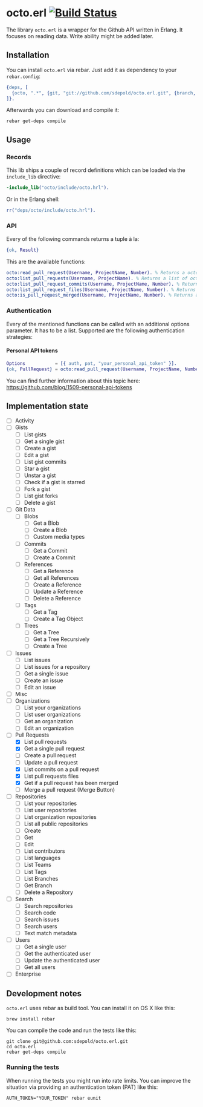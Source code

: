 # octo.erl [![Build Status](https://travis-ci.org/sdepold/octo.erl.svg?branch=feature%2Flist-pull-requests)](https://travis-ci.org/sdepold/octo.erl)

The library `octo.erl` is a wrapper for the Github API written in Erlang.
It focuses on reading data. Write ability might be added later.

## Installation

You can install `octo.erl` via rebar. Just add it as dependency to your `rebar.config`:

```erlang
{deps, [
  {octo, ".*", {git, "git://github.com/sdepold/octo.erl.git", {branch, "master"}}}
]}.
```

Afterwards you can download and compile it:

```
rebar get-deps compile
```

## Usage

### Records

This lib ships a couple of record definitions which can be loaded via the `include_lib` directive:

```erlang
-include_lib("octo/include/octo.hrl").
```

Or in the Erlang shell:

```erlang
rr("deps/octo/include/octo.hrl").
```

### API

Every of the following commands returns a tuple à la:

```erlang
{ok, Result}
```

This are the available functions:

```erlang
octo:read_pull_request(Username, ProjectName, Number). % Returns a octo_pull_request records.
octo:list_pull_requests(Username, ProjectName). % Returns a list of octo_pull_request records.
octo:list_pull_request_commits(Username, ProjectName, Number). % Returns a list of octo_commit records.
octo:list_pull_request_files(Username, ProjectName, Number). % Returns a list of octo_file records.
octo:is_pull_request_merged(Username, ProjectName, Number). % Returns a whether or not a pull request is merged.
```

### Authentication

Every of the mentioned functions can be called with an additional options parameter. It has to be
a list. Supported are the following authentication strategies:

#### Personal API tokens

```erlang
Options           = [{ auth, pat, "your_personal_api_token" }].
{ok, PullRequest} = octo:read_pull_request(Username, ProjectName, Number, Options).
```

You can find further information about this topic here: https://github.com/blog/1509-personal-api-tokens

## Implementation state

- [ ] Activity
- [ ] Gists
  - [ ] List gists
  - [ ] Get a single gist
  - [ ] Create a gist
  - [ ] Edit a gist
  - [ ] List gist commits
  - [ ] Star a gist
  - [ ] Unstar a gist
  - [ ] Check if a gist is starred
  - [ ] Fork a gist
  - [ ] List gist forks
  - [ ] Delete a gist
- [ ] Git Data
  - [ ] Blobs
    - [ ] Get a Blob
    - [ ] Create a Blob
    - [ ] Custom media types
  - [ ] Commits
    - [ ] Get a Commit
    - [ ] Create a Commit
  - [ ] References
    - [ ] Get a Reference
    - [ ] Get all References
    - [ ] Create a Reference
    - [ ] Update a Reference
    - [ ] Delete a Reference
  - [ ] Tags
    - [ ] Get a Tag
    - [ ] Create a Tag Object
  - [ ] Trees
    - [ ] Get a Tree
    - [ ] Get a Tree Recursively
    - [ ] Create a Tree
- [ ] Issues
  - [ ] List issues
  - [ ] List issues for a repository
  - [ ] Get a single issue
  - [ ] Create an issue
  - [ ] Edit an issue
- [ ] Misc
- [ ] Organizations
  - [ ] List your organizations
  - [ ] List user organizations
  - [ ] Get an organization
  - [ ] Edit an organization
- [ ] Pull Requests
  - [x] List pull requests
  - [x] Get a single pull request
  - [ ] Create a pull request
  - [ ] Update a pull request
  - [x] List commits on a pull request
  - [x] List pull requests files
  - [x] Get if a pull request has been merged
  - [ ] Merge a pull request (Merge Button)
- [ ] Repositories
  - [ ] List your repositories
  - [ ] List user repositories
  - [ ] List organization repositories
  - [ ] List all public repositories
  - [ ] Create
  - [ ] Get
  - [ ] Edit
  - [ ] List contributors
  - [ ] List languages
  - [ ] List Teams
  - [ ] List Tags
  - [ ] List Branches
  - [ ] Get Branch
  - [ ] Delete a Repository
- [ ] Search
  - [ ] Search repositories
  - [ ] Search code
  - [ ] Search issues
  - [ ] Search users
  - [ ] Text match metadata
- [ ] Users
  - [ ] Get a single user
  - [ ] Get the authenticated user
  - [ ] Update the authenticated user
  - [ ] Get all users
- [ ] Enterprise

## Development notes

`octo.erl` uses rebar as build tool. You can install it on OS X like this:

```
brew install rebar
```

You can compile the code and run the tests like this:

```
git clone git@github.com:sdepold/octo.erl.git
cd octo.erl
rebar get-deps compile
```

### Running the tests

When running the tests you might run into rate limits. You can improve the situation via providing
an authentication token (PAT) like this:

```
AUTH_TOKEN="YOUR_TOKEN" rebar eunit
```
